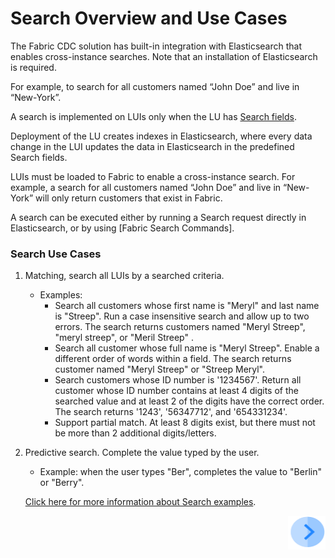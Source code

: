 # Search Overview and Use Cases

The Fabric CDC solution has built-in integration with Elasticsearch that enables cross-instance searches. Note that an installation of Elasticsearch is required.

For example, to search for all customers named “John Doe” and live in “New-York”.

A search is implemented on LUIs only when the LU has [Search fields](02_search_implementation.md#creating-search-fields).

Deployment of the LU creates indexes in Elasticsearch, where every data change in the LUI updates the data in Elasticsearch in the predefined Search fields.

LUIs must be loaded to Fabric to enable a cross-instance search. For example, a search for all customers named “John Doe” and live in “New-York” will only return customers that exist in Fabric.

A search can be executed either by running a Search request directly in Elasticsearch, or by using [Fabric Search Commands]. 

### Search Use Cases

1. Matching, search all LUIs by a searched criteria. 

   - Examples:
     - Search all customers whose first name is "Meryl" and last name is  "Streep". Run a case insensitive search and allow up to two errors. The search returns customers named "Meryl Streep", "meryl streep", or "Meril Streep" .
     - Search all customer whose full name is "Meryl Streep". Enable a different order of words within a field. The search returns customer named "Meryl Streep" or "Streep Meryl".
     - Search customers whose ID number is '1234567'. Return all customer whose ID number contains at least 4 digits of the searched value and at least 2 of the digits have the correct order. The search returns '1243',  '56347712', and '654331234'.
     - Support partial match.  At least 8 digits exist, but there must not be more than 2 additional digits/letters.

2. Predictive search. Complete the value typed by the user. 

   - Example: when the user types "Ber",  completes the value to "Berlin" or "Berry".

   [Click here for more information about Search examples](05_search_command.md#search-command--examples).

   



[<img align="right" width="60" height="54" src="/articles/images/Next.png">](02_search_implementation.md)

